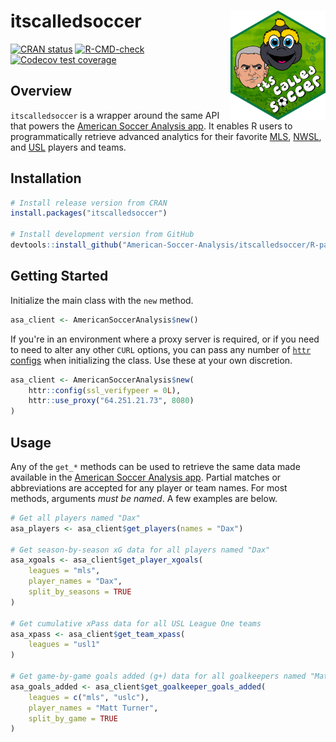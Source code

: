 # itscalledsoccer <img src="man/figures/logo.png" align="right" style="height: 175px;"/>

<!-- badges: start -->
[![CRAN status](https://www.r-pkg.org/badges/version/itscalledsoccer)](https://CRAN.R-project.org/package=itscalledsoccer)
[![R-CMD-check](https://github.com/American-Soccer-Analysis/itscalledsoccer/workflows/R-CMD-check/badge.svg)](https://github.com/American-Soccer-Analysis/itscalledsoccer/actions)
[![Codecov test coverage](https://codecov.io/gh/American-Soccer-Analysis/itscalledsoccer/branch/main/graph/badge.svg)](https://codecov.io/gh/American-Soccer-Analysis/itscalledsoccer?branch=main)
<!-- badges: end -->

## Overview

`itscalledsoccer` is a wrapper around the same API that powers the [American Soccer Analysis app](https://app.americansocceranalysis.com/). It enables R users to programmatically retrieve advanced analytics for their favorite [MLS](https://en.wikipedia.org/wiki/Major_League_Soccer), [NWSL](https://en.wikipedia.org/wiki/National_Women%27s_Soccer_League), and [USL](https://en.wikipedia.org/wiki/United_Soccer_League) players and teams.

## Installation

```r
# Install release version from CRAN
install.packages("itscalledsoccer")

# Install development version from GitHub
devtools::install_github("American-Soccer-Analysis/itscalledsoccer/R-package")
```

## Getting Started

Initialize the main class with the `new` method.

```r
asa_client <- AmericanSoccerAnalysis$new()
```

If you're in an environment where a proxy server is required, or if you need to need to alter any other `CURL` options, you can pass any number of [`httr` configs](https://www.rdocumentation.org/packages/httr/versions/1.4.2/topics/config) when initializing the class. Use these at your own discretion.

```r
asa_client <- AmericanSoccerAnalysis$new(
    httr::config(ssl_verifypeer = 0L),
    httr::use_proxy("64.251.21.73", 8080)
)
```

## Usage

Any of the `get_*` methods can be used to retrieve the same data made available in the [American Soccer Analysis app](https://app.americansocceranalysis.com/). Partial matches or abbreviations are accepted for any player or team names. For most methods, arguments _must be named_. A few examples are below.

```r
# Get all players named "Dax"
asa_players <- asa_client$get_players(names = "Dax")

# Get season-by-season xG data for all players named "Dax"
asa_xgoals <- asa_client$get_player_xgoals(
    leagues = "mls",
    player_names = "Dax",
    split_by_seasons = TRUE
)

# Get cumulative xPass data for all USL League One teams
asa_xpass <- asa_client$get_team_xpass(
    leagues = "usl1"
)

# Get game-by-game goals added (g+) data for all goalkeepers named "Matt Turner"
asa_goals_added <- asa_client$get_goalkeeper_goals_added(
    leagues = c("mls", "uslc"),
    player_names = "Matt Turner",
    split_by_game = TRUE
)
```
